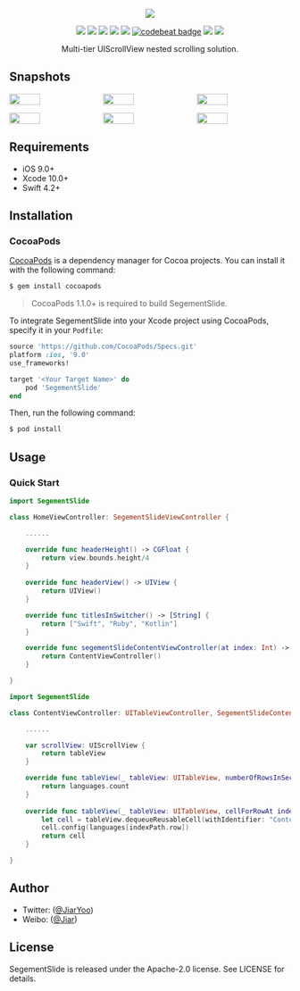 <p align="center">
  <img src="https://github.com/Jiar/SegementSlide/blob/master/Logo/SegementSlide.png?raw=true">
</p>

<p align="center">
<a href="https://github.com/Jiar/SegementSlide"><img src="https://img.shields.io/badge/language-swift-orange.svg"></a>
<a href="https://travis-ci.org/Jiar/SegementSlide"><img src="http://img.shields.io/travis/Jiar/SegementSlide.svg?branch=master"></a>
<a href="https://cocoapods.org/pods/SegementSlide"><img src="https://img.shields.io/cocoapods/v/SegementSlide.svg?style=flat"></a>
<a href="https://cocoapods.org/pods/SegementSlide"><img src="https://img.shields.io/cocoapods/p/SegementSlide.svg?style=flat"></a>
<a href="https://github.com/Jiar/SegementSlide/blob/master/LICENSE"><img src="https://img.shields.io/cocoapods/l/SegementSlide.svg?style=flat"></a>
<a href="https://codebeat.co/projects/github-com-jiar-segementslide-master"><img alt="codebeat badge" src="https://codebeat.co/badges/79bddc2a-a4d8-46b3-ba59-c4efaf0e2abc" /></a>
<a href="https://twitter.com/JiarYoo"><img src="https://img.shields.io/badge/twitter-@JiarYoo-blue.svg"></a>
<a href="https://weibo.com/u/2268197591"><img src="https://img.shields.io/badge/weibo-@Jiar-red.svg"></a>
</p>

<p align="center">
Multi-tier UIScrollView nested scrolling solution.
</p>

## Snapshots

<p align="center">
<div style="display:flex">
  <img style="flex-grow:1" src="https://github.com/Jiar/SegementSlide/blob/master/Snapshots/childBouncesType.gif?raw=true" width="33%">
  <img style="flex-grow:1" src="https://github.com/Jiar/SegementSlide/blob/master/Snapshots/transparent1.gif?raw=true" width="33%">
  <img style="flex-grow:1" src="https://github.com/Jiar/SegementSlide/blob/master/Snapshots/childBouncesType_tabSwitcherType.gif?raw=true" width="33%">
</div>
</p>

<p align="center">
<div style="display:flex">
  <img style="flex-grow:1" src="https://github.com/Jiar/SegementSlide/blob/master/Snapshots/parentBouncesType.gif?raw=true" width="33%">
  <img style="flex-grow:1" src="https://github.com/Jiar/SegementSlide/blob/master/Snapshots/transparent2.gif?raw=true" width="33%">
  <img style="flex-grow:1" src="https://github.com/Jiar/SegementSlide/blob/master/Snapshots/parentBouncesType_segementSwitcherType.gif?raw=true" width="33%">
</div>
</p>

## Requirements

- iOS 9.0+
- Xcode 10.0+
- Swift 4.2+

## Installation

### CocoaPods

[CocoaPods](http://cocoapods.org) is a dependency manager for Cocoa projects. You can install it with the following command:

```bash
$ gem install cocoapods
```

> CocoaPods 1.1.0+ is required to build SegementSlide.

To integrate SegementSlide into your Xcode project using CocoaPods, specify it in your `Podfile`:

```ruby
source 'https://github.com/CocoaPods/Specs.git'
platform :ios, '9.0'
use_frameworks!

target '<Your Target Name>' do
    pod 'SegementSlide'
end
```

Then, run the following command:

```bash
$ pod install
```

## Usage

### Quick Start

```swift
import SegementSlide

class HomeViewController: SegementSlideViewController {

    ......

    override func headerHeight() -> CGFloat {
        return view.bounds.height/4
    }
    
    override func headerView() -> UIView {
        return UIView()
    }

    override func titlesInSwitcher() -> [String] {
        return ["Swift", "Ruby", "Kotlin"]
    }

    override func segementSlideContentViewController(at index: Int) -> SegementSlideContentScrollViewDelegate? {
        return ContentViewController()
    }

}
```

```swift
import SegementSlide

class ContentViewController: UITableViewController, SegementSlideContentScrollViewDelegate {

    ......

    var scrollView: UIScrollView {
        return tableView
    }

    override func tableView(_ tableView: UITableView, numberOfRowsInSection section: Int) -> Int {
        return languages.count
    }
    
    override func tableView(_ tableView: UITableView, cellForRowAt indexPath: IndexPath) -> UITableViewCell {
        let cell = tableView.dequeueReusableCell(withIdentifier: "ContentViewCell", for: indexPath) as! ContentViewCell
        cell.config(languages[indexPath.row])
        return cell
    }

}
```

## Author

- Twitter: ([@JiarYoo](https://twitter.com/JiarYoo))
- Weibo: ([@Jiar](https://weibo.com/u/2268197591))

## License

SegementSlide is released under the Apache-2.0 license. See LICENSE for details.